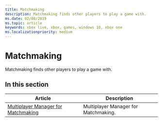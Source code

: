 ```yaml
---
title: Matchmaking
description: Matchmaking finds other players to play a game with.
ms.date: 02/08/2019
ms.topic: article
keywords: xbox live, xbox, games, windows 10, xbox one
ms.localizationpriority: medium
---
```

# Matchmaking

Matchmaking finds other players to play a game with.


## In this section

| Article | Description |
|---------|-------------|
| [Multiplayer Manager for Matchmaking](manager/index.md) | Multiplayer Manager for Matchmaking. |
